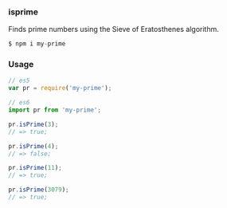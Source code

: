 ### isprime
Finds prime numbers using the Sieve of Eratosthenes algorithm.

```js
$ npm i my-prime
```

### Usage
```js
// es5
var pr = require('my-prime');

// es6
import pr from 'my-prime';

pr.isPrime(3);
// => true;

pr.isPrime(4);
// => false;

pr.isPrime(11);
// => true;

pr.isPrime(3079);
// => true;
```